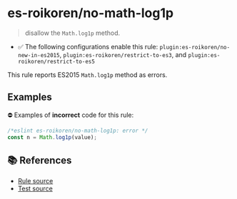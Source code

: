 # es-roikoren/no-math-log1p
> disallow the `Math.log1p` method.

- ✅ The following configurations enable this rule: `plugin:es-roikoren/no-new-in-es2015`, `plugin:es-roikoren/restrict-to-es3`, and `plugin:es-roikoren/restrict-to-es5`

This rule reports ES2015 `Math.log1p` method as errors.

## Examples

⛔ Examples of **incorrect** code for this rule:

```js
/*eslint es-roikoren/no-math-log1p: error */
const n = Math.log1p(value);
```

## 📚 References

- [Rule source](https://github.com/roikoren755/eslint-plugin-es/blob/v2.0.10/src/rules/no-math-log1p.ts)
- [Test source](https://github.com/roikoren755/eslint-plugin-es/blob/v2.0.10/tests/src/rules/no-math-log1p.ts)

